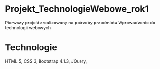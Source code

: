# Projekt_TechnologieWebowe_rok1
Pierwszy projekt zrealizowany na potrzeby przedmiotu Wprowadzenie do technologii webowych

# Technologie
HTML 5, 
CSS 3, 
Bootstrap 4.1.3, 
JQuery, 
